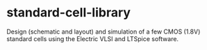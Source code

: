 # standard-cell-library
Design (schematic and layout) and simulation of a few CMOS (1.8V) standard cells using the Electric VLSI and LTSpice software.
